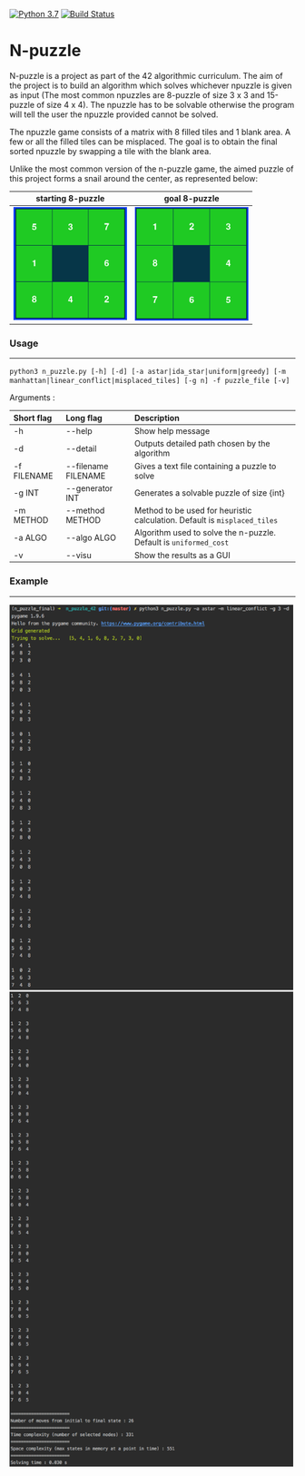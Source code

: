 [![Python 3.7](https://img.shields.io/badge/python-3.7-blue.svg)](https://www.python.org/downloads/release/python-360/)
[![Build Status](https://travis-ci.org/gvannest/n_puzzle_42.svg?branch=master)](https://travis-ci.org/gvannest/n_puzzle_42)

# N-puzzle

N-puzzle is a project as part of the 42 algorithmic curriculum.
The aim of the project is to build an algorithm which solves whichever npuzzle is given as input (The most common
npuzzles are 8-puzzle of size 3 x 3 and 15-puzzle of size 4 x 4).
The npuzzle has to be solvable otherwise the program will tell the user the npuzzle provided cannot be solved.

The npuzzle game consists of a matrix with 8 filled tiles and 1 blank area.
A few or all the filled tiles can be misplaced.
The goal is to obtain the final sorted npuzzle by swapping a tile with the blank area.

Unlike the most common version of the n-puzzle game, the aimed puzzle of this project forms a snail around the center,
as represented below:

starting 8-puzzle           |   goal 8-puzzle       
:--------------------------:|:------------------------------:|
<img src="img/8puzzle_start.png" alt="starting 8-puzzle" width="200"/> | <img src="img/8puzzle_end.png" alt="ending 8-puzzle" width="200"/>

### Usage
***

```
python3 n_puzzle.py [-h] [-d] [-a astar|ida_star|uniform|greedy] [-m manhattan|linear_conflict|misplaced_tiles] [-g n] -f puzzle_file [-v]
```

Arguments :

Short flag       | Long flag              | Description
:----------------|:-----------------------| :---------------------------|
  -h             | --help                 |    Show help message
  -d             | --detail               |     Outputs detailed path chosen by the algorithm
  -f FILENAME    | --filename FILENAME    |     Gives a text file containing a puzzle to solve
  -g INT         | --generator INT        |    Generates a solvable puzzle of size {int} 
  -m METHOD      | --method METHOD        |    Method to be used for heuristic calculation. Default is `misplaced_tiles`
  -a ALGO        | --algo ALGO            |    Algorithm used to solve the n-puzzle. Default is `uniformed_cost`
  -v             | --visu                 |    Show the results as a GUI

### Example
***
<img src="img/Output_1.png" alt="solution first steps" width="500"/>
<img src="img/Output_2.png" alt="solution last steps" width="500"/>
